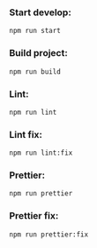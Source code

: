 ### Start develop: 
    npm run start
### Build project: 
    npm run build
### Lint: 
    npm run lint
### Lint fix:
    npm run lint:fix
### Prettier: 
    npm run prettier
### Prettier fix: 
    npm run prettier:fix
